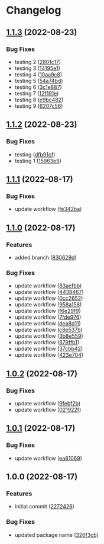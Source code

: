 # Changelog

## [1.1.3](https://github.com/youngcm2/action-testing/compare/v1.1.2...v1.1.3) (2022-08-23)


### Bug Fixes

* testing 2 ([2801c17](https://github.com/youngcm2/action-testing/commit/2801c1745f8dcd90f917ba78f77aee6c34ac5186))
* testing 3 ([14195e1](https://github.com/youngcm2/action-testing/commit/14195e143fccea003a3f9e0081daa92e0a558482))
* testing 4 ([10aa9c8](https://github.com/youngcm2/action-testing/commit/10aa9c8133878757e481997a2b1ab563c347a57f))
* testing 5 ([54a74bd](https://github.com/youngcm2/action-testing/commit/54a74bdf4ffc964fc9fbcf90e5d4017764e28fe6))
* testing 6 ([3c1e887](https://github.com/youngcm2/action-testing/commit/3c1e887ef212946a22a2c5eed3d4d5fe529e2ab5))
* testing 7 ([12f191e](https://github.com/youngcm2/action-testing/commit/12f191e82767174c812a69c8e3a87d92a360ef65))
* testing 8 ([e9bc482](https://github.com/youngcm2/action-testing/commit/e9bc482131c80242987ad04108bd05983185de1d))
* testing 9 ([6207c56](https://github.com/youngcm2/action-testing/commit/6207c56c2e8e81a5e23591435e985658b9c72bfe))

## [1.1.2](https://github.com/youngcm2/action-testing/compare/v1.1.1...v1.1.2) (2022-08-23)


### Bug Fixes

* testing ([dfb91cf](https://github.com/youngcm2/action-testing/commit/dfb91cf5d10c279976b206b7c676fab3da5cc24b))
* testing 1 ([15963e9](https://github.com/youngcm2/action-testing/commit/15963e901da7d843d396811b2fd993781e1783ae))

## [1.1.1](https://github.com/youngcm2/action-testing/compare/v1.1.0...v1.1.1) (2022-08-17)


### Bug Fixes

* update workflow ([fe342ba](https://github.com/youngcm2/action-testing/commit/fe342ba16829b273956960db4dd81a8e13f92f13))

## [1.1.0](https://github.com/youngcm2/action-testing/compare/v1.0.2...v1.1.0) (2022-08-17)


### Features

* added branch ([830629d](https://github.com/youngcm2/action-testing/commit/830629d56edd0b896ea5a3d1f530f64c1f50fdbb))


### Bug Fixes

* update workflow ([83aefbb](https://github.com/youngcm2/action-testing/commit/83aefbbcc0b988e224518fae568f7535e4a90c90))
* update workflow ([4438467](https://github.com/youngcm2/action-testing/commit/4438467a448c1c2c57139513a2a3094a4d96b916))
* update workflow ([0cc2652](https://github.com/youngcm2/action-testing/commit/0cc2652af2fb735897ea5415f92be0bd7f59354d))
* update workflow ([958a158](https://github.com/youngcm2/action-testing/commit/958a1588badc3afc391e32ba8c967fb9d3bff18e))
* update workflow ([f6e29f9](https://github.com/youngcm2/action-testing/commit/f6e29f90a52c2d508af9a2ab37e93acf64d62850))
* update workflow ([7fde976](https://github.com/youngcm2/action-testing/commit/7fde97699ac4e77261b4d500aaed43668e9e12af))
* update workflow ([dea8d11](https://github.com/youngcm2/action-testing/commit/dea8d1115368f71a701f2e805341057e8e5f5914))
* update workflow ([c8e537b](https://github.com/youngcm2/action-testing/commit/c8e537b43bdaf6be55f9a33c5d3c8a017a337bd1))
* update workflow ([3b8e559](https://github.com/youngcm2/action-testing/commit/3b8e559692d9d4479867b4cd76bd80684029fd18))
* update workflow ([879ffb1](https://github.com/youngcm2/action-testing/commit/879ffb1dc2352d2c814d32f6bad029a2490454d7))
* update workflow ([37cbb42](https://github.com/youngcm2/action-testing/commit/37cbb42252bd7217d506c814b8d4c52efde3e055))
* update workflow ([423e704](https://github.com/youngcm2/action-testing/commit/423e7048f81d974582649c0fe15b5c0754587840))

## [1.0.2](https://github.com/youngcm2/action-testing/compare/v1.0.1...v1.0.2) (2022-08-17)


### Bug Fixes

* update workflow ([9febf2b](https://github.com/youngcm2/action-testing/commit/9febf2b0e9fd73f1c7549c7dd44fa9e4635d9515))
* update workflow ([021922f](https://github.com/youngcm2/action-testing/commit/021922f0097b86c69e8f77493629381837b25ba3))

## [1.0.1](https://github.com/youngcm2/action-testing/compare/v1.0.0...v1.0.1) (2022-08-17)


### Bug Fixes

* update workflow ([ea81069](https://github.com/youngcm2/action-testing/commit/ea8106974ec6367823689450936beba988ebcedb))

## 1.0.0 (2022-08-17)


### Features

* initial commit ([2272426](https://github.com/youngcm2/action-testing/commit/2272426d9fcb2cf9bc2232fcb508a4fd8d6d5652))


### Bug Fixes

* updated package name ([326f3cb](https://github.com/youngcm2/action-testing/commit/326f3cb1558e563b79c1d2446c6e8d3c29d6685f))
